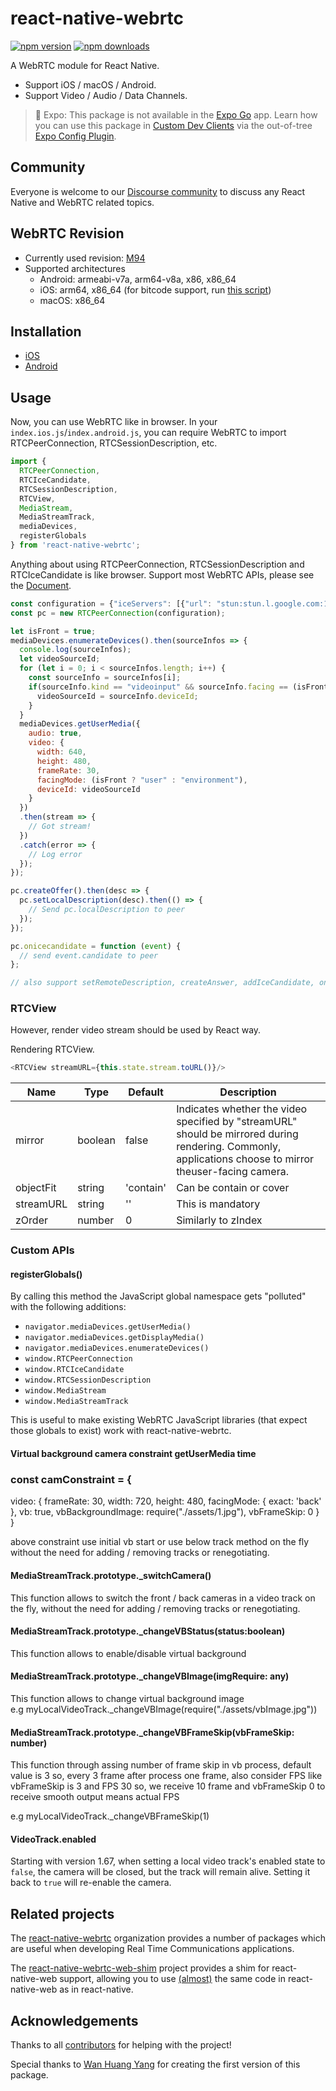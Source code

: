 # react-native-webrtc

[![npm version](https://badge.fury.io/js/react-native-webrtc.svg)](https://badge.fury.io/js/react-native-webrtc)
[![npm downloads](https://img.shields.io/npm/dm/react-native-webrtc.svg?maxAge=2592000)](https://img.shields.io/npm/dm/react-native-webrtc.svg?maxAge=2592000)

A WebRTC module for React Native.
- Support iOS / macOS / Android.
- Support Video / Audio / Data Channels.

> 🚨 Expo: This package is not available in the [Expo Go](https://expo.dev/client) app. Learn how you can use this package in [Custom Dev Clients](https://docs.expo.dev/development/getting-started/) via the out-of-tree [Expo Config Plugin](https://github.com/expo/config-plugins/tree/master/packages/react-native-webrtc).

## Community

Everyone is welcome to our [Discourse community](https://react-native-webrtc.discourse.group/) to discuss any React Native and WebRTC related topics.

## WebRTC Revision

* Currently used revision: [M94](https://github.com/jitsi/webrtc/releases/tag/v94.0.0)
* Supported architectures
  * Android: armeabi-v7a, arm64-v8a, x86, x86_64
  * iOS: arm64, x86_64 (for bitcode support, run [this script](https://github.com/react-native-webrtc/react-native-webrtc/blob/master/tools/downloadBitcode.sh))
  * macOS: x86_64

## Installation

- [iOS](https://github.com/react-native-webrtc/react-native-webrtc/blob/master/Documentation/iOSInstallation.md)
- [Android](https://github.com/react-native-webrtc/react-native-webrtc/blob/master/Documentation/AndroidInstallation.md)

## Usage
Now, you can use WebRTC like in browser.
In your `index.ios.js`/`index.android.js`, you can require WebRTC to import RTCPeerConnection, RTCSessionDescription, etc.

```javascript
import {
  RTCPeerConnection,
  RTCIceCandidate,
  RTCSessionDescription,
  RTCView,
  MediaStream,
  MediaStreamTrack,
  mediaDevices,
  registerGlobals
} from 'react-native-webrtc';
```
Anything about using RTCPeerConnection, RTCSessionDescription and RTCIceCandidate is like browser.
Support most WebRTC APIs, please see the [Document](https://developer.mozilla.org/en-US/docs/Web/API/RTCPeerConnection).

```javascript
const configuration = {"iceServers": [{"url": "stun:stun.l.google.com:19302"}]};
const pc = new RTCPeerConnection(configuration);

let isFront = true;
mediaDevices.enumerateDevices().then(sourceInfos => {
  console.log(sourceInfos);
  let videoSourceId;
  for (let i = 0; i < sourceInfos.length; i++) {
    const sourceInfo = sourceInfos[i];
    if(sourceInfo.kind == "videoinput" && sourceInfo.facing == (isFront ? "front" : "environment")) {
      videoSourceId = sourceInfo.deviceId;
    }
  }
  mediaDevices.getUserMedia({
    audio: true,
    video: {
      width: 640,
      height: 480,
      frameRate: 30,
      facingMode: (isFront ? "user" : "environment"),
      deviceId: videoSourceId
    }
  })
  .then(stream => {
    // Got stream!
  })
  .catch(error => {
    // Log error
  });
});

pc.createOffer().then(desc => {
  pc.setLocalDescription(desc).then(() => {
    // Send pc.localDescription to peer
  });
});

pc.onicecandidate = function (event) {
  // send event.candidate to peer
};

// also support setRemoteDescription, createAnswer, addIceCandidate, onnegotiationneeded, oniceconnectionstatechange, onsignalingstatechange, onaddstream

```

### RTCView

However, render video stream should be used by React way.

Rendering RTCView.

```javascript
<RTCView streamURL={this.state.stream.toURL()}/>
```

| Name                           | Type             | Default                   | Description                                                                                                                                |
| ------------------------------ | ---------------- | ------------------------- | ------------------------------------------------------------------------------------------------------------------------------------------ |
| mirror                         | boolean          | false               | Indicates whether the video specified by "streamURL" should be mirrored during rendering. Commonly, applications choose to mirror theuser-facing camera.                                                                                                                       |
| objectFit                      | string           | 'contain'           | Can be contain or cover                                                                                                | 
| streamURL                      | string           | ''                  | This is mandatory                                                                                                                      |
| zOrder                         | number           | 0                   | Similarly to zIndex                                                                                              |


### Custom APIs

#### registerGlobals()

By calling this method the JavaScript global namespace gets "polluted" with the following additions:

* `navigator.mediaDevices.getUserMedia()`
* `navigator.mediaDevices.getDisplayMedia()`
* `navigator.mediaDevices.enumerateDevices()`
* `window.RTCPeerConnection`
* `window.RTCIceCandidate`
* `window.RTCSessionDescription`
* `window.MediaStream`
* `window.MediaStreamTrack`

This is useful to make existing WebRTC JavaScript libraries (that expect those globals to exist) work with react-native-webrtc.

#### Virtual background camera constraint getUserMedia time

### const camConstraint = {
  video: {
    frameRate: 30,
    width: 720,
    height: 480,
    facingMode: { exact: 'back' },
    vb: true,
    vbBackgroundImage: require("./assets/1.jpg"),
    vbFrameSkip: 0
  }
}

above constraint use initial vb start or use below track method on the fly without the need for adding / removing tracks or renegotiating.

#### MediaStreamTrack.prototype._switchCamera()

This function allows to switch the front / back cameras in a video track
on the fly, without the need for adding / removing tracks or renegotiating.

#### MediaStreamTrack.prototype._changeVBStatus(status:boolean)

This function allows to enable/disable virtual background  

#### MediaStreamTrack.prototype._changeVBImage(imgRequire: any)
This function allows to change virtual background image  
e.g myLocalVideoTrack._changeVBImage(require("./assets/vbImage.jpg"))

#### MediaStreamTrack.prototype._changeVBFrameSkip(vbFrameSkip: number)
This function through assing number of frame skip in vb process, default value is 3 so,
every 3 frame after process one frame, also consider FPS like vbFrameSkip is 3 and FPS 30 so, we receive 10 frame 
and vbFrameSkip 0 to receive smooth output means actual FPS

e.g myLocalVideoTrack._changeVBFrameSkip(1)

#### VideoTrack.enabled

Starting with version 1.67, when setting a local video track's enabled state to
`false`, the camera will be closed, but the track will remain alive. Setting
it back to `true` will re-enable the camera.

## Related projects

The [react-native-webrtc](https://github.com/react-native-webrtc) organization provides a number of packages which are useful when developing Real Time Communications applications.

The [react-native-webrtc-web-shim](https://github.com/react-native-webrtc/react-native-webrtc-web-shim) project provides a shim for react-native-web support, allowing you to use [(almost)](https://github.com/react-native-webrtc/react-native-webrtc-web-shim/tree/main#setup) the same code in react-native-web as in react-native.

## Acknowledgements

Thanks to all [contributors](https://github.com/react-native-webrtc/react-native-webrtc/graphs/contributors) for helping with the project!

Special thanks to [Wan Huang Yang](https://github.com/oney/) for creating the first version of this package.
